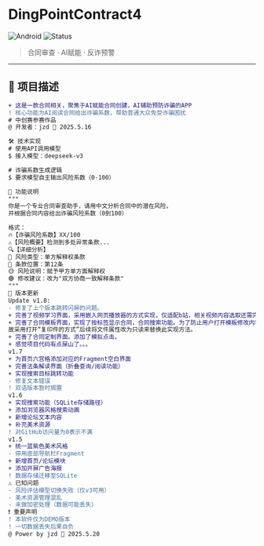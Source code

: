 # DingPointContract4

![Android](https://img.shields.io/badge/Platform-Android-brightgreen) 
![Status](https://img.shields.io/badge/Status-Developing-orange)

> 合同审查 · AI赋能 · 反诈预警

---

## 📜 项目描述
```diff
+ 这是一款合同相关，聚焦于AI赋能合同创建，AI辅助预防诈骗的APP
! 核心功能为AI阅读合同给出诈骗系数，帮助普通大众免受诈骗困扰
# 中创赛参赛作品
@ 开发者：jzd 📅 2025.5.16

🛠️ 技术实现
# 使用API调用模型
$ 接入模型：deepseek-v3

# 诈骗系数生成逻辑
$ 要求模型自主输出风险系数（0-100）

📝 功能说明
"""
你是一个专业合同审查助手，请用中文分析合同中的潜在风险，
并根据合同内容给出诈骗风险系数（0到100）

格式：
🔥【诈骗风险系数】XX/100
⚠️【风险概要】检测到多处异常条款...
🔍【详细分析】
🔴 风险类型：单方解释权条款
🔵 条款位置：第12条
🟡 风险说明：赋予甲方单方面解释权
🟢 修改建议：改为"双方协商一致解释条款"
"""
📅 版本更新
Update v1.8:
- 修复了上个版本跳转闪屏的问题。
+ 完善了视频学习界面，采用嵌入网页播放器的方式实现，仅适配b站，相关视频内容选取还需完善。
+ 完善了合同模板界面，实现了按标签显示合同，合同搜索功能。为了防止用户打开模板修改内容，
故采用打开“复印件的方式”后续将文件属性改为只读来替换此实现方法。
+ 完善了合同定制界面。添加了模拟点击。
+ 感觉项目代码有点屎山了。。。
v1.7
+ 为首页六宫格添加对应的Fragment空白界面
+ 完善法条解读界面（折叠查询/阅读功能）
+ 实现搜索目标跳转功能
- 修复文本错误
! 双语版本暂时搁置
v1.6
+ 实现搜索功能（SQLite存储路径）
+ 添加浏览器风格搜索动画
+ 新增论坛文本内容
+ 补充美术资源
! 对GitHub访问量为0表示不满
v1.5
+ 统一蓝紫色美术风格
- 停用底部导航栏Fragment
+ 新增首页/论坛模块
+ 添加开屏广告海报
! 数据存储迁移至SQLite
⚠️ 已知问题
- 风险评估模型切换失败（仅v3可用）
- 美术资源管理混乱
- 未做加密处理（数据可能丢失）
❗ 重要声明
! 本软件仅为DEMO版本
! 一切数据丢失后果自负
@ Power by jzd 📅 2025.5.20
